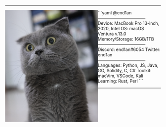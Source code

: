 <hr>
<img align="left" src="cat.png" width="300" /> 
```yaml
@end1an
———————————
Device: MacBook Pro 13-inch, 2020, Intel
OS: macOS Ventura v.13.0
Memory/Storage: 16GB/1TB
———————————
Discord: end1an#6054
Twitter: end1an
———————————
Languages: Python, JS, Java, GO, Solidity, C, C#
Toolkit: macVim, VSCode, Kali
Learning: Rust, Perl
```
<hr>
